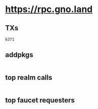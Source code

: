 # https://rpc.gno.land

## TXs
```
6371
```

## addpkgs
```
```

## top realm calls
```
```

## top faucet requesters
```
```

